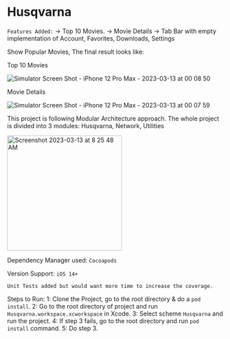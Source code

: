 # Husqvarna

`Features Added:`
 -> Top 10 Movies.
 -> Movie Details
 -> Tab Bar with empty implementation of Account, Favorites, Downloads, Settings

Show Popular Movies, The final result looks like:

Top 10 Movies

![Simulator Screen Shot - iPhone 12 Pro Max - 2023-03-13 at 00 08 50](https://user-images.githubusercontent.com/102992701/224597952-eef0f489-090c-454f-8c19-5d7af94f4482.png)

Movie Details

![Simulator Screen Shot - iPhone 12 Pro Max - 2023-03-13 at 00 07 59](https://user-images.githubusercontent.com/102992701/224598044-1e639b93-1c44-48d6-bb86-b15494a60e29.png) 


This project is following Modular Architecture approach. The whole project is divided into 3 modules:
Husqvarna, Network, Utilities

<img width="267" alt="Screenshot 2023-03-13 at 8 25 48 AM" src="https://user-images.githubusercontent.com/102992701/224597872-a0a4feb1-5a55-497a-b1f2-bcd4fd3446a4.png">

Dependency Manager used: `Cocoapods`

Version Support: `iOS 14+`

`Unit Tests added but would want more time to increase the coverage.`

Steps to Run:
1: Clone the Project, go to the root directory & do a `pod install`.
2: Go to the root directory of project and run `Husqvarna.workspace.xcworkspace` in Xcode.
3: Select scheme `Husqvarna` and run the project.
4: If step 3 fails, go to the root directory and run `pod install` command.
5: Do step 3.


